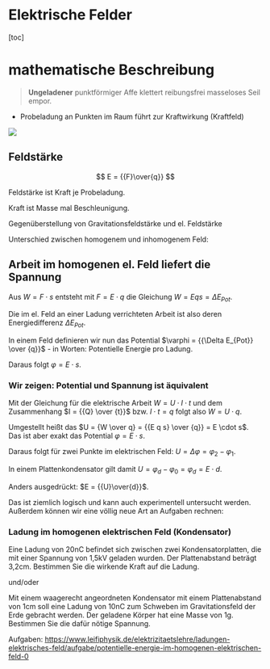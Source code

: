 Elektrische Felder
==================

[toc]

# mathematische Beschreibung

>
> **Ungeladener** punktförmiger Affe klettert reibungsfrei masseloses Seil empor.
>

* Probeladung an Punkten im Raum führt zur Kraftwirkung (Kraftfeld)

![](https://www.physik-und-schule.de/bilder/bild3akugel.gif)

## Feldstärke

$$
E =  {{F}\over{q}}
$$


Feldstärke ist Kraft je Probeladung.

Kraft ist Masse mal Beschleunigung.

Gegenüberstellung von Gravitationsfeldstärke und el. Feldstärke

Unterschied zwischen homogenem und inhomogenem Feld:

## Arbeit im homogenen el. Feld liefert die Spannung

Aus $W = F \cdot s$ entsteht mit $F = E \cdot q$ die Gleichung $W = E q s = \Delta E_{Pot}$.

Die im el. Feld an einer Ladung verrichteten Arbeit ist also deren Energiedifferenz $\Delta E_{Pot}$.

In einem Feld definieren wir nun das Potential $\varphi = {{\Delta E_{Pot}} \over {q}}$ - in Worten: Potentielle Energie pro Ladung.

Daraus folgt $\varphi = E \cdot s$.

### Wir zeigen: Potential und Spannung ist äquivalent

Mit der Gleichung für die elektrische Arbeit $W = U \cdot I \cdot t$ und dem Zusammenhang $I = {{Q} \over {t}}$ bzw. $I \cdot t = q$ folgt also $W = U \cdot q$.

Umgestellt heißt das $U = {W \over q} = {{E q s} \over {q}} = E \cdot s$. Das ist aber exakt das Potential $\varphi = E \cdot s$.

Daraus folgt für zwei Punkte im elektrischen Feld: $U = \Delta \varphi = \varphi_2 - \varphi_1$.

In einem Plattenkondensator gilt damit $U = \varphi_d - \varphi_0 = \varphi_d = E \cdot d$.

Anders ausgedrückt: $E = {{U}\over{d}}$.

Das ist ziemlich logisch und kann auch experimentell untersucht werden. Außerdem können wir eine völlig neue Art an Aufgaben rechnen:

### Ladung im homogenen elektrischen Feld (Kondensator)

Eine Ladung von 20nC befindet sich zwischen zwei Kondensatorplatten, die mit einer Spannung von 1,5kV geladen wurden. Der Plattenabstand beträgt 3,2cm. Bestimmen Sie die wirkende Kraft auf die Ladung.

und/oder

Mit einem waagerecht angeordneten Kondensator mit einem Plattenabstand von 1cm soll eine Ladung von 10nC zum Schweben im Gravitationsfeld der Erde gebracht werden. Der geladene Körper hat eine Masse von 1g. Bestimmen Sie die dafür nötige Spannung.

Aufgaben: https://www.leifiphysik.de/elektrizitaetslehre/ladungen-elektrisches-feld/aufgabe/potentielle-energie-im-homogenen-elektrischen-feld-0